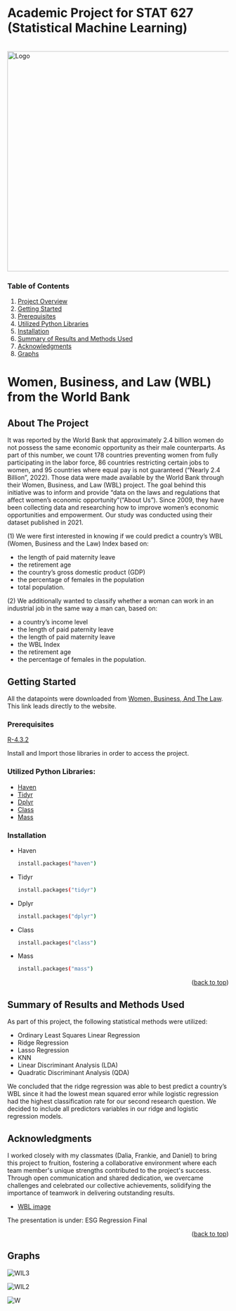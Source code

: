 # Academic Project for STAT 627 (Statistical Machine Learning)

<!-- PROJECT LOGO -->
<br />
  <a href="https://github.com/Karene123/Women_in_the_labor_force">
    <img src="https://github.com/Karene123/Women_in_the_labor_force/assets/70621033/3cbbaccc-345f-452e-acf3-24b4e0c07304" alt="Logo" width="1500" height="500">
  </a>
  
<!-- TABLE OF CONTENTS -->
### Table of Contents

1. [Project Overview](#Project-Overview)
2. [Getting Started](#Getting-Started)
3. [Prerequisites](#Prerequisites)
4. [Utilized Python Libraries](#Utilized-Python-Libraries)
5. [Installation](#Installation)
6. [Summary of Results and Methods Used](#Summary-of-Results-and-Methods-Used)
7. [Acknowledgments](#Acknowledgments)
8. [Graphs](#Graphs)

# Women, Business, and Law (WBL) from the World Bank 

<!-- Project Overview -->
## About The Project

It was reported by the World Bank that approximately 2.4 billion women do not possess the same
economic opportunity as their male counterparts. As part of this number, we count 178 countries
preventing women from fully participating in the labor force, 86 countries restricting certain jobs
to women, and 95 countries where equal pay is not guaranteed (“Nearly 2.4 Billion”, 2022).
Those data were made available by the World Bank through their Women, Business, and Law (WBL)
project. The goal behind this initiative was to inform and provide “data on the laws and regulations
that affect women’s economic opportunity”(“About Us”). Since 2009, they have been collecting
data and researching how to improve women’s economic opportunities and empowerment. Our
study was conducted using their dataset published in 2021.

(1) We were first interested in knowing if we could predict a country’s WBL (Women, Business and
the Law) Index based on:
- the length of paid maternity leave
-  the retirement age
-  the country’s gross domestic product (GDP)
-  the percentage of females in the population
-   total population.

(2) We additionally wanted to classify whether a woman can work in an industrial job in the same way
a man can, based on:
- a country’s income level
- the length of paid paternity leave
- the length of paid maternity leave
- the WBL Index
- the retirement age
- the percentage of females in the population.

<!-- GETTING STARTED -->
## Getting Started

All the datapoints were downloaded from [Women, Business, And The Law](https://datacatalog.worldbank.org/search/dataset/0038489). 
This link leads directly to the website.

### Prerequisites

[R-4.3.2](https://cran.r-project.org/bin/windows/base/)

Install and Import those libraries in order to access the project.

### Utilized Python Libraries:

* [Haven](https://cran.r-project.org/web/packages/haven/index.html)
* [Tidyr](https://cran.r-project.org/web/packages/tidyr/index.html)
* [Dplyr](https://dplyr.tidyverse.org/)
* [Class](https://cran.r-project.org/web/packages/class/index.html)
* [Mass](https://cran.r-project.org/web/packages/MASS/index.html)

### Installation

* Haven
  ```sh
  install.packages("haven")
  ```
* Tidyr
  ```sh
  install.packages("tidyr")
  ```
* Dplyr
  ```sh
  install.packages("dplyr")
  ```
* Class
  ```sh
  install.packages("class")
  ```
* Mass
  ```sh
  install.packages("mass")
  ```

    <p align="right">(<a href="#readme-top">back to top</a>)</p>

## Summary of Results and Methods Used


As part of this project, the following statistical methods were utilized:
- Ordinary Least Squares Linear Regression
- Ridge Regression
- Lasso Regression
- KNN
- Linear Discriminant Analysis (LDA)
- Quadratic Discriminant Analysis (QDA)
  
We concluded that the ridge regression was able to best predict a country’s WBL since it had the lowest mean squared error while logistic regression had the highest classification rate for our second research question. We decided to include all predictors variables in our ridge and logistic regression models.
 
<!-- ACKNOWLEDGMENTS -->
## Acknowledgments

I worked closely with my classmates (Dalia, Frankie, and Daniel) to bring this project to fruition, fostering a collaborative environment where each team member's unique strengths contributed to the project's success. Through open communication and shared dedication, we overcame challenges and celebrated our collective achievements, solidifying the importance of teamwork in delivering outstanding results.

- [WBL image](https://www.forbes.com/lists/top-companies-women/?sh=66cb12577910)

The presentation is under: ESG Regression Final
<p align="right">(<a href="#readme-top">back to top</a>)</p>

## Graphs
![WIL3](https://github.com/Karene123/Women_in_the_labor_force/assets/70621033/10b785fc-aae2-4c54-9f2f-31535ace80ec)

![WIL2](https://github.com/Karene123/Women_in_the_labor_force/assets/70621033/7e307f5b-b4c4-4cef-bec1-8e9ccb17c11e)

![W](https://github.com/Karene123/Women_in_the_labor_force/assets/70621033/3d6cc85d-60d2-4e4f-9be4-c1b8f76b6d23)



